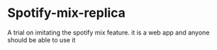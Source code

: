# Spotify-mix-replica
A trial on imitating the spotify mix feature. it is a web app and anyone should be able to use it
